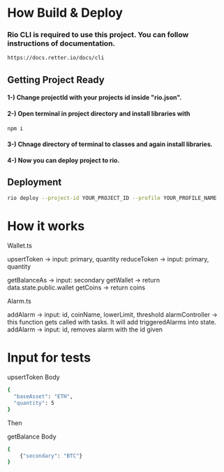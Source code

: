# How Build & Deploy

### Rio CLI is required to use this project. You can follow instructions of documentation.
```bash
https://docs.retter.io/docs/cli
```

## Getting Project Ready

####  1-) Change projectId with your projects id inside "rio.json".
####  2-) Open terminal in project directory and install libraries with
```bash
npm i
```
####  3-) Chnage directory of terminal to classes and again install libraries.
####  4-) Now you can deploy project to rio. 

## Deployment


```bash
rio deploy --project-id YOUR_PROJECT_ID --profile YOUR_PROFILE_NAME
```

# How it works

Wallet.ts

upsertToken -> input: primary, quantity
reduceToken -> input: primary, quantity

getBalanceAs ->  input: secondary
getWallet -> return data.state.public.wallet
getCoins -> return coins

Alarm.ts

addAlarm -> input: id, coinName, lowerLimit, threshold
alarmController -> this function gets called with tasks. It will add triggeredAlarms into state.
addAlarm -> input: id, removes alarm with the id given

# Input for tests 

upsertToken Body
```bash
{
  "baseAsset": "ETH",
  "quantity": 5
}
```

Then

getBalance Body
```bash
{
    {"secondary": "BTC"}
}
```